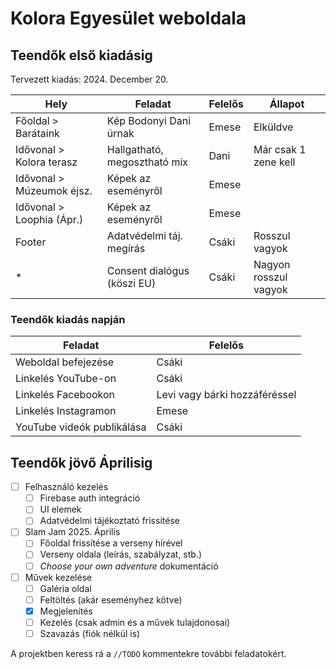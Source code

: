 # Kolora Egyesület weboldala

## Teendők első kiadásig

Tervezett kiadás: 2024. December 20.

| Hely                      | Feladat                      | Felelős | Állapot               |
| ------------------------- | ---------------------------- | ------- | --------------------- |
| Főoldal > Barátaink       | Kép Bodonyi Dani úrnak       | Emese   | Elküldve              |
| Idővonal > Kolora terasz  | Hallgatható, megosztható mix | Dani    | Már csak 1 zene kell  |
| Idővonal > Múzeumok éjsz. | Képek az eseményről          | Emese   |                       |
| Idővonal > Loophia (Ápr.) | Képek az eseményről          | Emese   |                       |
| Footer                    | Adatvédelmi táj. megírás     | Csáki   | Rosszul vagyok        |
| *                         | Consent dialógus (köszi EU)  | Csáki   | Nagyon rosszul vagyok |

### Teendők kiadás napján

| Feladat                    | Felelős                       |
| -------------------------- | ----------------------------- |
| Weboldal befejezése        | Csáki                         |
| Linkelés YouTube-on        | Csáki                         |
| Linkelés Facebookon        | Levi vagy bárki hozzáféréssel |
| Linkelés Instagramon       | Emese                         |
| YouTube videók publikálása | Csáki                         |

## Teendők jövő Áprilisig

- [ ] Felhasználó kezelés
  - [ ] Firebase auth integráció
  - [ ] UI elemek
  - [ ] Adatvédelmi tájékoztató frissítése
- [ ] Slam Jam 2025. Április
  - [ ] Főoldal frissítése a verseny hírével
  - [ ] Verseny oldala (leírás, szabályzat, stb.)
  - [ ] *Choose your own adventure* dokumentáció
- [ ] Művek kezelése
  - [ ] Galéria oldal
  - [ ] Feltöltés (akár eseményhez kötve)
  - [x] Megjelenítés
  - [ ] Kezelés (csak admin és a művek tulajdonosai)
  - [ ] Szavazás (fiók nélkül is)

A projektben keress rá a `//TODO` kommentekre további feladatokért.
